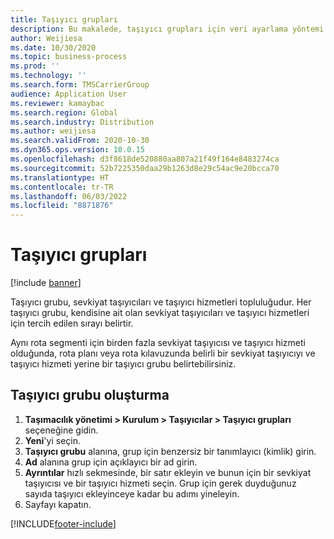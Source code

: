```yaml
---
title: Taşıyıcı grupları
description: Bu makalede, taşıyıcı grupları için veri ayarlama yöntemi açıklanmaktadır.
author: Weijiesa
ms.date: 10/30/2020
ms.topic: business-process
ms.prod: ''
ms.technology: ''
ms.search.form: TMSCarrierGroup
audience: Application User
ms.reviewer: kamaybac
ms.search.region: Global
ms.search.industry: Distribution
ms.author: weijiesa
ms.search.validFrom: 2020-10-30
ms.dyn365.ops.version: 10.0.15
ms.openlocfilehash: d3f8618de520880aa807a21f49f164e8483274ca
ms.sourcegitcommit: 52b7225350daa29b1263d8e29c54ac9e20bcca70
ms.translationtype: HT
ms.contentlocale: tr-TR
ms.lasthandoff: 06/03/2022
ms.locfileid: "8871876"
---
```

# <a name="carrier-groups"></a>Taşıyıcı grupları

[!include [banner](../../includes/banner.md)]

Taşıyıcı grubu, sevkiyat taşıyıcıları ve taşıyıcı hizmetleri topluluğudur. Her taşıyıcı grubu, kendisine ait olan sevkiyat taşıyıcıları ve taşıyıcı hizmetleri için tercih edilen sırayı belirtir.

Aynı rota segmenti için birden fazla sevkiyat taşıyıcısı ve taşıyıcı hizmeti olduğunda, rota planı veya rota kılavuzunda belirli bir sevkiyat taşıyıcıyı ve taşıyıcı hizmeti yerine bir taşıyıcı grubu belirtebilirsiniz.

## <a name="create-a-carrier-group"></a>Taşıyıcı grubu oluşturma

1. **Taşımacılık yönetimi &gt; Kurulum &gt; Taşıyıcılar &gt; Taşıyıcı grupları** seçeneğine gidin.
1. **Yeni**'yi seçin.
1. **Taşıyıcı grubu** alanına, grup için benzersiz bir tanımlayıcı (kimlik) girin.
1. **Ad** alanına grup için açıklayıcı bir ad girin.
1. **Ayrıntılar** hızlı sekmesinde, bir satır ekleyin ve bunun için bir sevkiyat taşıyıcısı ve bir taşıyıcı hizmeti seçin. Grup için gerek duyduğunuz sayıda taşıyıcı ekleyinceye kadar bu adımı yineleyin.
1. Sayfayı kapatın.


[!INCLUDE[footer-include](../../../includes/footer-banner.md)]